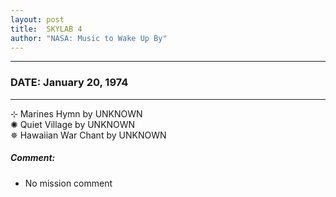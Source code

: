 ```yaml
---
layout: post
title:  SKYLAB 4
author: "NASA: Music to Wake Up By"
---
```


----
### DATE: January 20, 1974
----
⊹ Marines Hymn by UNKNOWN  &nbsp;<br />✺ Quiet Village by UNKNOWN  &nbsp;<br />✵ Hawaiian War Chant by UNKNOWN

##### Comment:
* No mission comment
